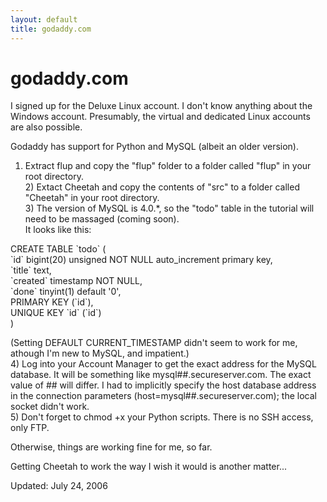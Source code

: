 ```yaml
---
layout: default
title: godaddy.com
---
```


# godaddy.com

I signed up for the Deluxe Linux account. I don't know anything about the Windows account. Presumably, the virtual and dedicated Linux accounts are also possible.

Godaddy has support for Python and MySQL (albeit an older version).

1) Extract flup and copy the "flup" folder to a folder called "flup" in your root directory.<br/>2) Extact Cheetah and copy the contents of "src" to a folder called "Cheetah" in your root directory.<br/>3) The version of MySQL is 4.0.*, so the "todo" table in the tutorial will need to be massaged (coming soon).<br/>It looks like this:
<p>CREATE TABLE `todo` (<br/>  `id` bigint(20) unsigned NOT NULL auto_increment primary key,<br/>  `title` text,<br/>  `created` timestamp NOT NULL,<br/>  `done` tinyint(1) default '0',<br/>  PRIMARY KEY  (`id`),<br/>  UNIQUE KEY `id` (`id`)<br/>)
</p>(Setting DEFAULT CURRENT_TIMESTAMP didn't seem to work for me, athough I'm new to MySQL, and impatient.)<br/>4) Log into your Account Manager to get the exact address for the MySQL database. It will be something like mysql##.secureserver.com. The exact value of ## will differ. I had to implicitly specify the host database address in the connection parameters (host=mysql##.secureserver.com); the local socket didn't work.<br/>5) Don't forget to chmod +x your Python scripts. There is no SSH access, only FTP.

Otherwise, things are working fine for me, so far.  

Getting Cheetah to work the way I wish it would is another matter...

Updated: July 24, 2006

